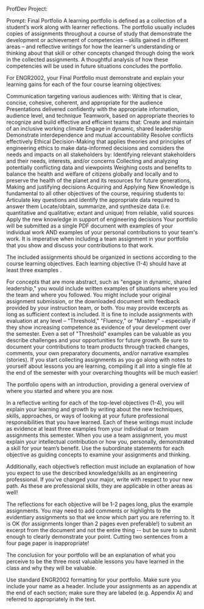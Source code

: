 ProfDev Project:

Prompt:
Final Portfolio
A learning portfolio is defined as a collection of a student’s work along with learner reflections. The portfolio usually includes copies of assignments throughout a course of study that demonstrate the development or achievement of competencies – skills gained in different areas – and reflective writings for how the learner's understanding or thinking about that skill or other concepts changed through doing the work in the collected assignments. A thoughtful analysis of how these competencies will be used in future situations concludes the portfolio.

For ENGR2002, your Final Portfolio must demonstrate and explain your learning gains for each of the four course learning objectives:

Communication targeting various audiences with:
Writing that is clear, concise, cohesive, coherent, and appropriate for the audience
Presentations delivered confidently with the appropriate information, audience level, and technique
Teamwork, based on appropriate theories to recognize and build effective and efficient teams that:
Create and maintain of an inclusive working climate
Engage in dynamic, shared leadership
Demonstrate interdependence and mutual accountability
Resolve conflicts effectively
Ethical Decision-Making that applies theories and principles of engineering ethics to make data-informed decisions and considers the needs and impacts on all stakeholders by:
Identifying relevant stakeholders and their needs, interests, and/or concerns
Collecting and analyzing potentially conflicting data and viewpoints
Weighing costs and benefits to balance the health and welfare of citizens globally and locally and to preserve the health of the planet and its resources for future generations,
Making and justifying decisions
Acquiring and Applying New Knowledge is fundamental to all other objectives of the course, requiring students to:
Articulate key questions and identify the appropriate data required to answer them
Locate/obtain, summarize, and synthesize data (i.e. quantitative and qualitative; extant and unique) from reliable, valid sources
Apply the new knowledge in support of engineering decisions
Your portfolio will be submitted as a single PDF document with examples of your individual work AND examples of your personal contributions to your team's work. It is imperative when including a team assignment in your portfolio that you show and discuss your contributions to that work.

The included assignments should be organized in sections according to the course learning objectives. Each learning objective (1-4) should have at least three examples .

For concepts that are more abstract, such as "engage in dynamic, shared leadership," you would include written examples of situations where you led the team and where you followed.
You might include your original assignment submission, or the downloaded document with feedback provided by your instruction team, or both. You may provide excerpts as long as sufficient context is included.
It is fine to include assignments with evaluation at any level – "Threshold," "Fluency," or "Mastery" – especially if they show increasing competence as evidence of your development over the semester. Even a set of "Threshold" examples can be valuable as you describe challenges and your opportunities for future growth.
Be sure to document your contributions to team products through tracked changes, comments, your own preparatory documents, and/or narrative examples (stories).
If you start collecting assignments as you go along with notes to yourself about lessons you are learning, compiling it all into a single file at the end of the semester with your overarching thoughts will be much easier! 

The portfolio opens with an introduction, providing a general overview of where you started and where you are now.

In a reflective writing for each of the top-level objectives (1-4), you will explain your learning and growth by writing about the new techniques, skills, approaches, or ways of looking at your future professional responsibilities that you have learned. Each of these writings must include as evidence at least three examples from your individual or team assignments this semester.  When you use a team assignment, you must explain your intellectual contribution or how you, personally, demonstrated a skill for your team’s benefit. Use the subordinate statements for each objective as guiding concepts to examine your assignments and thinking.

Additionally, each objective’s reflection must include an explanation of how you expect to use the described knowledge/skills as an engineering professional. If you’ve changed your major, write with respect to your new path. As these are professional skills, they are applicable in other areas as well!

The reflections for each objective will be 1-2 pages long, plus the example assignments. You may need to add comments or highlights to the evidentiary assignments so that we know which part you are referring to. It is OK (for assignments longer than 2 pages even preferable!) to submit an excerpt from the document and not the entire thing -- but be sure to submit enough to clearly demonstrate your point. Cutting two sentences from a four page paper is inappropriate!

The conclusion for your portfolio will be an explanation of what you perceive to be the three most valuable lessons you have learned in the class and why they will be valuable.

Use standard ENGR2002 formatting for your portfolio. Make sure you include your name as a header. Include your assignments as an appendix at the end of each section; make sure they are labeled (e.g. Appendix A) and referred to appropriately in the text. 